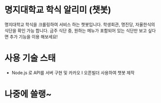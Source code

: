 # 명지대학교 학식 알리미 (챗봇)

명지대학교 학식을 크롤링하여 서비스 하는 챗봇입니다. 학생회관, 명진당, 자율한식의 식단을 확인 가능 합니다.
금주 식단 중, 원하는 메뉴가 포함되어 있는 식단만 보고 싶다면 추가 기능을 이용 해보세요!

# 사용 기술 스태

* Node.js 로 API를 서버 구현 및 카카오 I 오픈빌더 사용하여 챗봇 제작

# 나중에 쓸랭~
